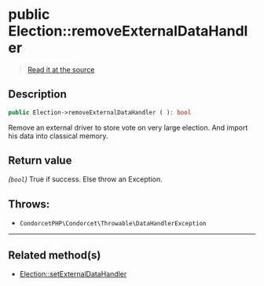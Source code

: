 # public Election::removeExternalDataHandler

> [Read it at the source](https://github.com/julien-boudry/Condorcet/blob/master/src/Election.php#L468)

## Description    

```php
public Election->removeExternalDataHandler ( ): bool
```

Remove an external driver to store vote on very large election. And import his data into classical memory.


## Return value   

*(`bool`)* True if success. Else throw an Exception.



## Throws:   

* ```CondorcetPHP\Condorcet\Throwable\DataHandlerException``` 

---------------------------------------

## Related method(s)      

* [Election::setExternalDataHandler](/Docs/api-reference/Election%20Class/Election--setExternalDataHandler.md)    
